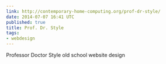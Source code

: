 ```yaml
---
link: http://contemporary-home-computing.org/prof-dr-style/
date: 2014-07-07 16:41 UTC
published: true
title: Prof. Dr. Style
tags:
- webdesign
---
```


Professor Doctor Style old school website design
